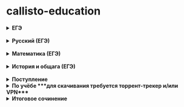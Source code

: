 # callisto-education


<details>
<summary> <b>ЕГЭ</b></summary>

- [Старый банк заданий ФИПИ](http://ege.fipi.ru/os11/xmodules/qprint/index.php?proj) 

- [Новый банк заданий ФИПИ](https://fipi.ru/ege/otkrytyy-bank-zadaniy-ege)

- [Яндекс.Репетитор](https://yandex.ru/tutor/ege/)

- [РешуЕгэ](https://rus-ege.sdamgia.ru/)

- [Сайт ЕГЭ](http://www.ege.edu.ru/ru/)

- [4ege (сборник всяких разных других картинок и сборников)](https://4ege.ru)

- [ctege](https://ctege.info/)

- [Незнайка](https://neznaika.info/)

- [Бингоскул](https://bingoschool.ru/)

</details>
<br> 

<details>
<summary>  <b>Русский (ЕГЭ)</b></summary>

- [Русский на 5](http://russkiy-na-5.ru/)

- [Отработка ударений](https://russianpy.marisehayashi.repl.run/)

- [Грамота.ру](http://gramota.ru )

- [Проверка ударений на Грамота.ру](http://gramota.ru/slovari/dic/)

</details>
<br>

<details>
<summary>  <b>Математика (ЕГЭ)</b></summary>

- [Подготовка к олимпам и ЕГЭ](https://mathus.ru/math/index.php#star)

- [Сайт Александра Ларина (генератор вариантов ЕГЭ)](http://alexlarin.net/)

- [Тесты от МИФИ](http://live.mephist.ru/show/tests)

</details>
<br>

<details>
<summary> <b>История и общага (ЕГЭ)</b></summary>

- [Карточки](https://quizlet.com/anton_chubukov)

- [Обществознание онлайн](http://xn----7sbbbfrcoknutbddbdh1cu8l.xn--p1ai/)

- [Онлайн библиотека ист. источников МГУ](http://www.hist.msu.ru/ER/Etext/)

- [ctege Теория ЕГЭ по итсории без воды](https://ctege.info/istoriya-teoriya-ege/)

</details>
<br>

<details>
<summary> <b>Поступление</b></summary>

- [Учеба.ру](https://www.ucheba.ru/)

- [Вузопедия](https://vuzopedia.ru/)

- [Навигатор поступления](https://propostuplenie.ru/)

- [Поступай Правильно](https://abitur.cbias.ru/)

- [Поступи онлайн](https://postupi.online/)

- [Моёобразование](https://moeobrazovanie.ru/)

- [Табитуриент](https://tabiturient.ru/)

- [Мониторинг трудоустройства выпускников](http://vo.graduate.edu.ru/passport#/)

</details>

<details>
  
<summary> <b>По учёбе ***для скачивания требуется торрент-трекер и/или VPN***</b></summary>

- [Большая библиотека учебников сайта Psyoffice](https://www.psyoffice.ru/schoolbook.html)

- [Рутрекер/Школьные учебники ЕГЭ](https://rutracker.org/forum/tracker.php?f=2361)

- [Рутрекер/Учебная лит-ра для старших классов](https://rutracker.org/forum/tracker.php?f=1689)


</details>

<details>
  
<summary> <b>Итоговое сочинение</b></summary>

- [Имбища для ИС от Бингоскул](https://bingoschool.ru/ege/final-essay/themes/A)

</details>

<br>


